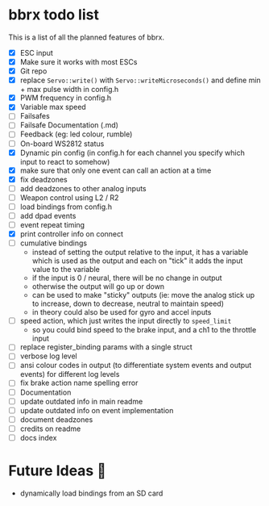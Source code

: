 # bbrx todo list
This is a list of all the planned features of bbrx.

- [x] ESC input
- [x] Make sure it works with most ESCs
- [x] Git repo
- [x] replace `Servo::write()` with `Servo::writeMicroseconds()` and define min + max pulse width in config.h
- [x] PWM frequency in config.h
- [x] Variable max speed
- [ ] Failsafes
- [ ] Failsafe Documentation (.md)
- [ ] Feedback (eg: led colour, rumble)
- [ ] On-board WS2812 status
- [x] Dynamic pin config (in config.h for each channel you specify which input to react to somehow)
- [x] make sure that only one event can call an action at a time
- [x] fix deadzones
- [ ] add deadzones to other analog inputs
- [ ] Weapon control using L2 / R2
- [ ] load bindings from config.h
- [ ] add dpad events
- [ ] event repeat timing
- [x] print controller info on connect
- [ ] cumulative bindings
  - instead of setting the output relative to the input, it has a variable which is used as the output and each on "tick" it adds the input value to the variable
  - if the input is 0 / neural, there will be no change in output
  - otherwise the output will go up or down
  - can be used to make "sticky" outputs (ie: move the analog stick up to increase, down to decrease, neutral to maintain speed)
  - in theory could also be used for gyro and accel inputs
- [ ] speed action, which just writes the input directly to `speed_limit`
  - so you could bind speed to the brake input, and a ch1 to the throttle input
- [ ] replace register_binding params with a single struct
- [ ] verbose log level
- [ ] ansi colour codes in output (to differentiate system events and output events) for different log levels
- [ ] fix brake action name spelling error
- [ ] Documentation
- [ ] update outdated info in main readme
- [ ] update outdated info on event implementation
- [ ] document deadzones
- [ ] credits on readme
- [ ] docs index

# Future Ideas :thinking:
- dynamically load bindings from an SD card